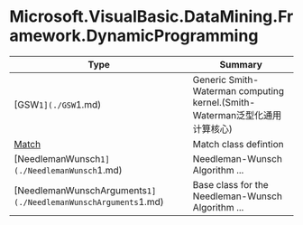 ﻿
# Microsoft.VisualBasic.DataMining.Framework.DynamicProgramming

|Type|Summary|
|----|-------|
|[GSW`1](./GSW`1.md)|Generic Smith-Waterman computing kernel.(Smith-Waterman泛型化通用计算核心)|
|[Match](./Match.md)|Match class defintion|
|[NeedlemanWunsch`1](./NeedlemanWunsch`1.md)|Needleman-Wunsch Algorithm ...|
|[NeedlemanWunschArguments`1](./NeedlemanWunschArguments`1.md)|Base class for the Needleman-Wunsch Algorithm ...|

